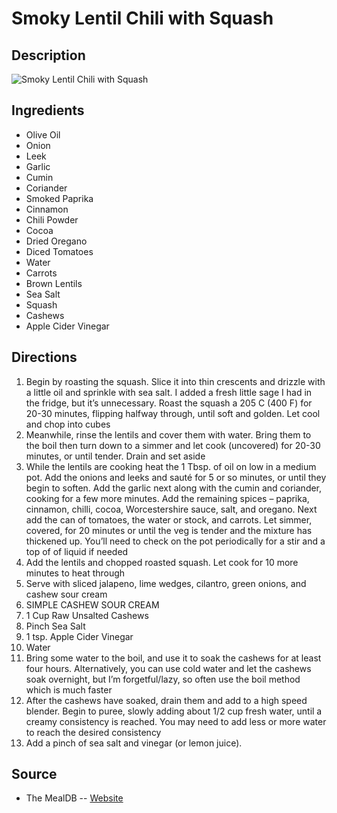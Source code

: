 # Smoky Lentil Chili with Squash

## Description
![Smoky Lentil Chili with Squash](https://www.themealdb.com/images/media/meals/uwxqwy1483389553.jpg "Smoky Lentil Chili with Squash")

## Ingredients
- Olive Oil
- Onion
- Leek
- Garlic
- Cumin
- Coriander
- Smoked Paprika
- Cinnamon
- Chili Powder
- Cocoa
- Dried Oregano
- Diced Tomatoes
- Water
- Carrots
- Brown Lentils
- Sea Salt
- Squash
- Cashews
- Apple Cider Vinegar

## Directions
1. Begin by roasting the squash. Slice it into thin crescents and drizzle with a little oil and sprinkle with sea salt. I added a fresh little sage I had in the fridge, but it’s unnecessary. Roast the squash a 205 C (400 F) for 20-30 minutes, flipping halfway through, until soft and golden. Let cool and chop into cubes
2. Meanwhile, rinse the lentils and cover them with water. Bring them to the boil then turn down to a simmer and let cook (uncovered) for 20-30 minutes, or until tender. Drain and set aside
3. While the lentils are cooking heat the 1 Tbsp. of oil on low in a medium pot. Add the onions and leeks and sauté for 5 or so minutes, or until they begin to soften. Add the garlic next along with the cumin and coriander, cooking for a few more minutes. Add the remaining spices – paprika, cinnamon, chilli, cocoa, Worcestershire sauce, salt, and oregano. Next add the can of tomatoes, the water or stock, and carrots. Let simmer, covered, for 20 minutes or until the veg is tender and the mixture has thickened up. You’ll need to check on the pot periodically for a stir and a top of of liquid if needed
4. Add the lentils and chopped roasted squash. Let cook for 10 more minutes to heat through
5. Serve with sliced jalapeno, lime wedges, cilantro, green onions, and cashew sour cream
6. SIMPLE CASHEW SOUR CREAM
7. 1 Cup Raw Unsalted Cashews
8. Pinch Sea Salt
9. 1 tsp. Apple Cider Vinegar
10. Water
11. Bring some water to the boil, and use it to soak the cashews for at least four hours. Alternatively, you can use cold water and let the cashews soak overnight, but I’m forgetful/lazy, so often use the boil method which is much faster
12. After the cashews have soaked, drain them and add to a high speed blender. Begin to puree, slowly adding about 1/2 cup fresh water, until a creamy consistency is reached. You may need to add less or more water to reach the desired consistency
13. Add a pinch of sea salt and vinegar (or lemon juice).

## Source

- The MealDB -- [Website](https://themealdb.com/)
